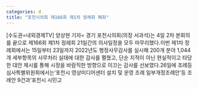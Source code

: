 ```yaml
---
categories: d
title: "포천시의회 제166회 제1차 정례회 폐회"
---
```

[수도권=내외경제TV] 양상현 기자= 경기 포천시의회(의장 서과석)는 4일 2차 본회의를 끝으로 제166회 제1차 정례회 21일간의 의사일정을 모두 마무리했다.이번 제1차 정례회에서는 15일부터 23일까지 2022년도 행정사무감사를 실시해 200개 분야 1,044개 세부항목의 사무처리 실태에 대한 감사를 펼쳤고, 단순 지적이 아닌 현실적이고 타당한 대안 제시를 통해 시정을 바람직한 방향으로 이끄는 감사를 선보였다.26일에 조례등심사특별위원회에서는‘포천시 영상미디어센터 설치 및 운영 조례 일부개정조례안’등 조례안 9건과‘포천시 시민고